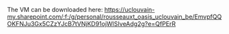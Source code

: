 The VM can be downloaded here: https://uclouvain-my.sharepoint.com/:f:/g/personal/rousseauxt_oasis_uclouvain_be/EmvpfQQOKFNJu3Gx5CZzYJcB7tVNjKD91ojWlSIveAdg2g?e=QfPErR
